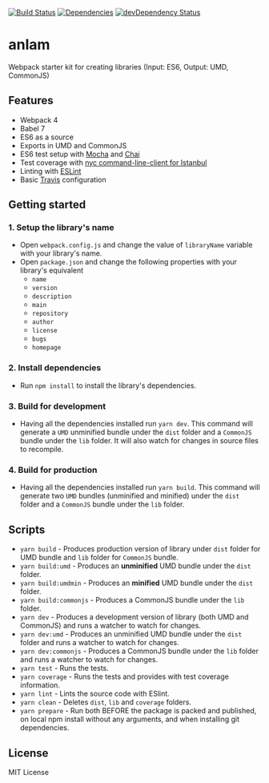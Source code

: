 [![Build Status](https://travis-ci.org/georapbox/webpack-library-starter-kit.svg?branch=master)](https://travis-ci.org/georapbox/webpack-library-starter-kit)
[![Dependencies](https://david-dm.org/georapbox/webpack-library-starter-kit.svg?theme=shields.io)](https://david-dm.org/georapbox/webpack-library-starter-kit)
[![devDependency Status](https://david-dm.org/georapbox/webpack-library-starter-kit/dev-status.svg)](https://david-dm.org/georapbox/webpack-library-starter-kit?type=dev)

# anlam

Webpack starter kit for creating libraries (Input: ES6, Output: UMD, CommonJS)

## Features

- Webpack 4
- Babel 7
- ES6 as a source
- Exports in UMD and CommonJS
- ES6 test setup with [Mocha](https://mochajs.org/) and [Chai](http://www.chaijs.com/)
- Test coverage with [nyc command-line-client for Istanbul](https://github.com/istanbuljs/nyc)
- Linting with [ESLint](https://eslint.org/)
- Basic [Travis](https://travis-ci.org/) configuration

## Getting started

### 1. Setup the library's name

- Open `webpack.config.js` and change the value of `libraryName` variable with your library's name.
- Open `package.json` and change the following properties with your library's equivalent
  - `name`
  - `version`
  - `description`
  - `main`
  - `repository`
  - `author`
  - `license`
  - `bugs`
  - `homepage`

### 2. Install dependencies

- Run `npm install` to install the library's dependencies.

### 3. Build for development

- Having all the dependencies installed run `yarn dev`. This command will generate a `UMD` unminified bundle under the `dist` folder and a `CommonJS` bundle under the `lib` folder. It will also watch for changes in source files to recompile.

### 4. Build for production

- Having all the dependencies installed run `yarn build`. This command will generate two `UMD` bundles (unminified and minified) under the `dist` folder and a `CommonJS` bundle under the `lib` folder.

## Scripts

- `yarn build` - Produces production version of library under `dist` folder for UMD bundle and `lib` folder for `CommonJS` bundle.
- `yarn build:umd` - Produces an **unminified** UMD bundle under the `dist` folder.
- `yarn build:umdmin` - Produces an **minified** UMD bundle under the `dist` folder.
- `yarn build:commonjs` - Produces a CommonJS bundle under the `lib` folder.
- `yarn dev` - Produces a development version of library (both UMD and CommonJS) and runs a watcher to watch for changes.
- `yarn dev:umd` - Produces an unminified UMD bundle under the `dist` folder and runs a watcher to watch for changes.
- `yarn dev:commonjs` - Produces a CommonJS bundle under the `lib` folder and runs a watcher to watch for changes.
- `yarn test` - Runs the tests.
- `yarn coverage` - Runs the tests and provides with test coverage information.
- `yarn lint` - Lints the source code with ESlint.
- `yarn clean` - Deletes `dist`, `lib` and `coverage` folders.
- `yarn prepare` - Run both BEFORE the package is packed and published, on local npm install without any arguments, and when installing git dependencies.

## License

MIT License
